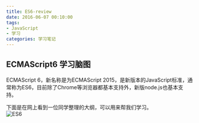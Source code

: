 ```yaml
---
title: ES6-review
date: 2016-06-07 00:10:00
tags:
- JavaScript
- 学习
categories: 学习笔记
---
```

## ECMAScript6 学习脑图
ECMAScript 6，新名称是为ECMAScript 2015，是新版本的JavaScript标准，通常称为ES6，目前除了Chrome等浏览器都基本支持外，新版node.js也基本支持。  
<!-- more -->
下面是在网上看到一位同学整理的大纲，可以用来帮我们学习。  
![ES6](/image/ES6_review/1.png)
